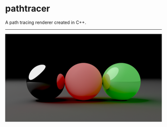 # pathtracer
A path tracing renderer created in C++.

---

![alt text](https://github.com/Xeladarocks/pathtracer/blob/master/output.png?raw=true "10000s Render")